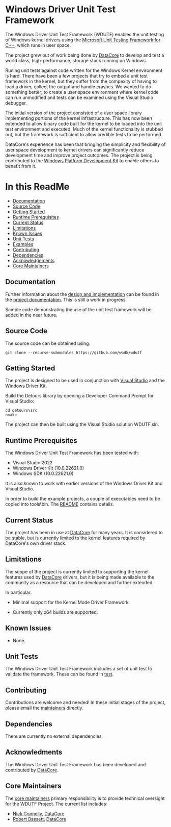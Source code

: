 # Windows Driver Unit Test Framework

The Windows Driver Unit Test Framework (WDUTF) enables the unit testing of Windows kernel drivers using the [Microsoft Unit Testing Framework for C++](https://learn.microsoft.com/en-us/visualstudio/test/how-to-use-microsoft-test-framework-for-cpp?view=vs-2022), which runs in user space.

The project grew out of work being done by [DataCore](https://datacore.com/) to develop and test a world class, high-performance, storage stack running on Windows.

Runing unit tests against code written for the Windows Kernel environment is hard. There have been a few projects that try to embed a unit test framework in the kernel, but they suffer from the compexity of having to load a driver, collect the output and handle crashes. We wanted to do something better; to create a user space environment where kernel code can run unmodified and tests can be examined using the Visual Studio debugger.

The initial version of the project consisted of a user space library implementing portions of the kernel infrastructure. This has now been extended to allow binary code built for the kernel to be loaded into the unit test environment and executed. Much of the kernel functionality is stubbed out, but the framework is sufficient to allow credible tests to be performed.

DataCore's experience has been that bringing the simplicity and flexibility of user space development to kernel drivers can significantly reduce development time and improve project outcomes. The project is being contributed to the [Windows Platform Development Kit](https://wpdk.github.io/) to enable others to benefit from it.

# In this ReadMe

* [Documentation](#documentation)
* [Source Code](#source)
* [Getting Started](#start)
* [Runtime Prerequisites](#prereq)
* [Current Status](#status)
* [Limitations](#limitations)
* [Known Issues](#issues)
* [Unit Tests](#unit)
* [Examples](#examples)
* [Contributing](#contrib)
* [Dependencies](#depend)
* [Acknowledgements](#acknowledge)
* [Core Maintainers](#core)

<a id="documentation"></a>
## Documentation

Further information about the [design and implementation](https://github.com/wpdk/wdutf/blob/main/doc/design.md)
can be found in the [project documentation](https://github.com/wpdk/wdutf/blob/main/doc). This is still a work in progress.

Sample code demonstrating the use of the unit test framework will be added in the near future.

<a id="source"></a>
## Source Code

The source code can be obtained using:
~~~{.sh}
git clone --recurse-submodules https://github.com/wpdk/wdutf

~~~

<a id="start"></a>
## Getting Started

The project is designed to be used in conjunction with [Visual Studio](https://visualstudio.microsoft.com/)
and the [Windows Driver Kit](https://learn.microsoft.com/en-us/windows-hardware/drivers/download-the-wdk).

Build the Detours library by opening a Developer Command Prompt for Visual Studio:

~~~{.sh}
cd detours\src
nmake
~~~

The project can then be built using the Visual Studio solution WDUTF.sln.

<a id="prereq"></a>
## Runtime Prerequisites

The Windows Driver Unit Test Framework has been tested with:

* Visual Studio 2022
* Windows Driver Kit (10.0.22621.0)
* Windows SDK (10.0.22621.0)

It is also known to work with earlier versions of the Windows Driver Kit and Visual Studio.

In order to build the example projects, a couple of executables need to be copied into tools\bin. The [README](https://github.com/wpdk/wdutf/blob/main/tools/bin/README.md) contains details.

<a id="status"></a>
## Current Status

The project has been in use at [DataCore](https://datacore.com/) for many years. It is considered to be stable, but is currently limited to the kernel features required by DataCore's own driver stack.

<a id="limitations"></a>
## Limitations

The scope of the project is currently limited to supporting the kernel features used by [DataCore](https://datacore.com/) drivers, but it is being made available to the community as a resource that can be developed and further extended.

In particular:

* Minimal support for the Kernel Mode Driver Framework.

* Currently only x64 builds are supported.

<a id="issues"></a>
## Known Issues

* None.

<a id="unit"></a>
## Unit Tests

The Windows Driver Unit Test Framework includes a set of unit test to validate the framework. These can be found in [test](https://github.com/wpdk/wdutf/blob/main/test).

<a id="contrib"></a>
## Contributing

Contributions are welcome and needed! In these initial stages of the project, please email the [maintainers](https://github.com/wpdk/wpdk/blob/master/MAINTAINERS.md) directly.

<a id="depend"></a>
## Dependencies

There are currently no external dependencies.

<a id="acknowledge"></a>
## Acknowledments
The Windows Driver Unit Test Framework has been developed and contributed by [DataCore](https://datacore.com/).

<a id="core"></a>
## Core Maintainers

The [core maintainers](https://github.com/wpdk/wdutf/blob/main/MAINTAINERS.md) primary responsibility is to provide technical oversight for the WDUTF Project. The current list includes:
* [Nick Connolly](https://github.com/nconnolly1), [DataCore](https://datacore.com/)
* [Robert Bassett](https://github.com/datacore-rbassett), [DataCore](https://datacore.com/)
